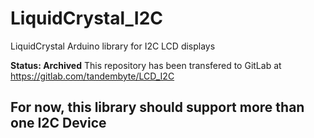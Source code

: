 # LiquidCrystal_I2C

LiquidCrystal Arduino library for I2C LCD displays

**Status: Archived** 
This repository has been transfered to GitLab at https://gitlab.com/tandembyte/LCD_I2C

## For now, this library should support more than one I2C Device
